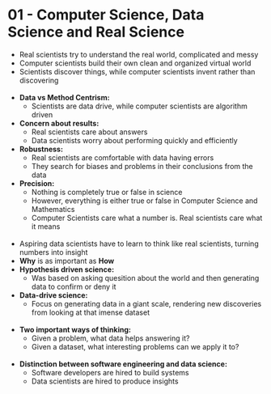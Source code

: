 # 01 - Computer Science, Data Science and Real Science

* Real scientists try to understand the real world, complicated and messy
* Computer scientists build their own clean and organized virtual world
* Scientists discover things, while computer scientists invent rather than discovering
<br><br>
* **Data vs Method Centrism:**
    * Scientists are data drive, while computer scientists are algorithm driven
* **Concern about results:**
    * Real scientists care about answers
    * Data scientists worry about performing quickly and efficiently
* **Robustness:**
    * Real scientists are comfortable with data having errors
    * They search for biases and problems in their conclusions from the data
* **Precision:**
    * Nothing is completely true or false in science
    * However, everything is either true or false in Computer Science and Mathematics
    * Computer Scientists care what a number is. Real scientists care what it means
<br><br>
* Aspiring data scientists have to learn to think like real scientists, turning numbers into insight
* **Why** is as important as **How**
* **Hypothesis driven science:**
    * Was based on asking quesition about the world and then generating data to confirm or deny it
* **Data-drive science:**
    * Focus on generating data in a giant scale, rendering new discoveries from looking at that imense dataset
<br><br>
* **Two important ways of thinking:**
    * Given a problem, what data helps answering it?
    * Given a dataset, what interesting problems can we apply it to?
<br><br>
* **Distinction between software engineering and data science:**
    * Software developers are hired to build systems
    * Data scientists are hired to produce insights